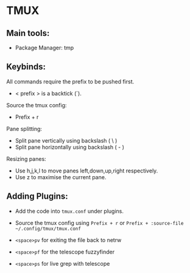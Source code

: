 # TMUX

## Main tools:
- Package Manager: tmp

## Keybinds:
All commands require the prefix to be pushed first.
- < prefix > is a backtick (`).

Source the tmux config:
- Prefix + r

Pane splitting:
- Split pane vertically using backslash ( \ )
- Split pane horizontally using backslash ( - )

Resizing panes:
- Use h,j,k,l to move panes left,down,up,right respectively.
- Use z to maximise the current pane.



## Adding Plugins:
- Add the code into ```tmux.conf``` under plugins.
- Source the tmux config using ```Prefix + r``` or ```Prefix + :source-file ~/.config/tmux/tmux.conf```


- ```<space>pv``` for exiting the file back to netrw
- ```<space>pf``` for the telescope fuzzyfinder
- ```<space>ps``` for live grep with telescope
